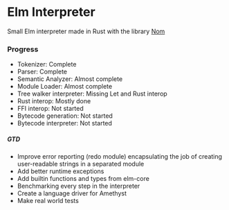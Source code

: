 # Elm Interpreter
Small Elm interpreter made in Rust with the library [Nom](https://github.com/Geal/nom)

### Progress
- Tokenizer: Complete
- Parser: Complete
- Semantic Analyzer: Almost complete
- Module Loader: Almost complete
- Tree walker interpreter: Missing Let and Rust interop
- Rust interop: Mostly done
- FFI interop: Not started
- Bytecode generation: Not started
- Bytecode interpreter: Not started


##### GTD
- Improve error reporting (redo module) encapsulating the job of creating user-readable strings in a separated module
- Add better runtime exceptions
- Add builtin functions and types from elm-core
- Benchmarking every step in the interpreter
- Create a language driver for Amethyst
- Make real world tests
